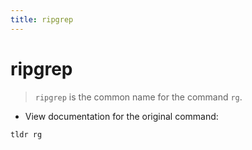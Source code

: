 ```yaml
---
title: ripgrep
---
```

# ripgrep

> `ripgrep` is the common name for the command `rg`.

- View documentation for the original command:

`tldr rg`
